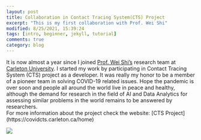 ```yaml
---
layout: post
title: Collaboration in Contact Tracing System(CTS) Project
excerpt: "This is my first collaboration with Prof. Wei Shi"
modified: 8/25/2021, 15:39:24
tags: [intro, beginner, jekyll, tutorial]
comments: true
category: blog
---
```


<div class="message">
It is now almost a year since I joined <a href="https://www.csit.carleton.ca/wshi/">Prof. Wei Shi’s</a> research team at  <a href="https://carleton.ca/">Carleton University</a>. I started my work by participating in Contact Tracing System (CTS) project as a developer. It was really my honor to be a member of a pioneer team in solving COVID-19 related issues.
Hope the pandemic is over soon and people all around the world live in peace and healthy, although the demand for research in the field of AI and Data Analytics for assessing similar problems in the world remains to be answered by researchers.
</div>
For more information about the project check the website: [CTS Project](https://covidcts.carleton.ca/home)

![](CTSmember.jpeg)

